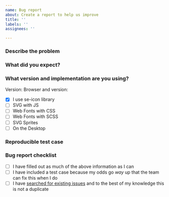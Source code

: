 ```yaml
---
name: Bug report
about: Create a report to help us improve
title: ''
labels: ''
assignees: ''

---
```


### Describe the problem

<!--- What happened? What are you seeing? How did you arrive here? -->

### What did you expect?

<!--- How would you like this to work instead? -->

### What version and implementation are you using?

Version: <!--- Give us the version number here -->
Browser and version: <!--- If applicable give us the browser specs -->

- [x] I use se-icon library
- [ ] SVG with JS
- [ ] Web Fonts with CSS
- [ ] Web Fonts with SCSS
- [ ] SVG Sprites
- [ ] On the Desktop

### Reproducible test case

<!--- Insert a URL to your test case - use codepen.io, jsfiddle.net, jsbin.com, codesandbox.io, or whatever -->

<!--- Describe any details about the test case that we need to know like "whatever you do, don't click the red button" -->

### Bug report checklist

- [ ] I have filled out as much of the above information as I can
- [ ] I have included a test case because my odds go _way_ up that the team can fix this when I do
- [ ] I have [searched for existing issues](https://github.schneider-electric.com/IoT/se-icons/issues) and to the best of my knowledge this is not a duplicate
